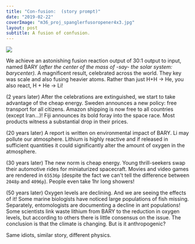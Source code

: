 ```yaml
---
title: "Con-fusion:  (story prompt)"
date: "2019-02-22"
coverImage: "m36_proj_spanglerfusoropener4x3.jpg"
layout: post
subtitle: A fusion of confusion.
---
```


![]({{site.baseurl}}/assets/fusion-pollution/{{page.coverImage}})

We achieve an astonishing fusion reaction output of 30:1 output to input, named BARY (_after the center of the mass of -say- the solar system: barycenter)._ A magnificent result, celebrated across the world. They key was scale and also fusing heavier atoms. Rather than just H+H -> He, you also react, H + He -> Li!

(2 years later) After the celebrations are extinguished, we start to take advantage of the cheap energy. Sweden announces a new policy: free transport for all citizens. Amazon shipping is now free to all countries (except Iran...)! Fiji announces its bold foray into the space race. Most products witness a substantial drop in their prices.

(20 years later) A report is written on environmental impact of BARY. Li may pollute our atmosphere. Lithium is highly reactive and if released in sufficient quantities it could significantly alter the amount of oxygen in the atmosphere.

(30 years later) The new norm is cheap energy. Young thrill-seekers swap their automotive rides for miniaturized spacecraft. Movies and video games are rendered in `65536p` (despite the fact we can't tell the difference between `2048p` and `4096p`). People even take 1hr long showers!

(50 years later) Oxygen levels are declining. And we are seeing the effects of it! Some marine biologists have noticed large populations of fish missing. Separately, entomologists are documenting a decline in ant populations! Some scientists link waste lithium from BARY to the reduction in oxygen levels, but according to others there is little consensus on the issue. The conclusion is that the climate is changing. But is it anthropogenic?

Same idiots, similar story, different physics.